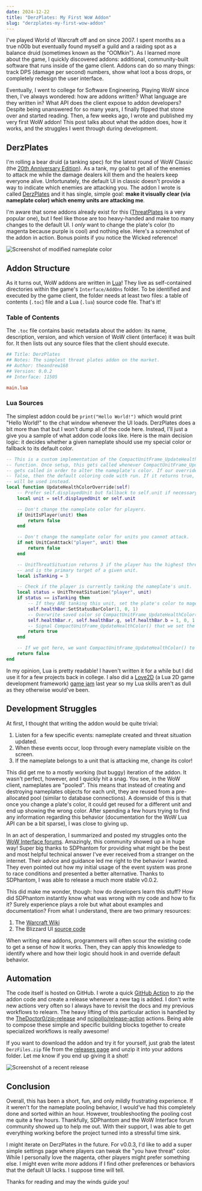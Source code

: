 ```yaml
---
date: 2024-12-22
title: "DerzPlates: My First WoW Addon"
slug: "derzplates-my-first-wow-addon"
---
```


I've played World of Warcraft off and on since 2007.
I spent months as a true n00b but eventually found myself a guild and a raiding spot as a balance druid (sometimes known as the "OOMkin").
As I learned more about the game, I quickly discovered addons: additional, community-built software that runs inside of the game client.
Addons can do so many things: track DPS (damage per second) numbers, show what loot a boss drops, or completely redesign the user interface.

Eventually, I went to college for Software Engineering.
Playing WoW since then, I've always wondered: how are addons written?
What language are they written in?
What API does the client expose to addon developers?
Despite being unanswered for so many years, I finally flipped that stone over and started reading.
Then, a few weeks ago, I wrote and published my very first WoW addon!
This post talks about what the addon does, how it works, and the struggles I went through during development.

## DerzPlates

I'm rolling a bear druid (a tanking spec) for the latest round of WoW Classic (the [20th Anniversary Edition](http://worldofwarcraft.blizzard.com/en-us/news/24156594)).
As a tank, my goal to get all of the enemies to attack me while the damage dealers kill them and the healers keep everyone alive.
Unfortunately, the default UI in classic doesn't provide a way to indicate which enemies are attacking you.
The addon I wrote is called [DerzPlates](https://github.com/theandrew168/derzplates) and it has single, simple goal: **make it visually clear (via nameplate color) which enemy units are attacking me**.

I'm aware that some addons already exist for this ([ThreatPlates](https://www.curseforge.com/wow/addons/tidy-plates-threat-plates) is a very popular one), but I feel like those are too heavy-handed and make too many changes to the default UI.
I _only_ want to change the plate's color (to magenta because purple is cool) and nothing else.
Here's a screenshot of the addon in action.
Bonus points if you notice the Wicked reference!

![Screenshot of modified nameplate color](/images/20241222/screenshot.webp)

## Addon Structure

As it turns out, WoW addons are written in [Lua](https://www.lua.org/)!
They live as self-contained directories within the game's `Interface/AddOns` folder.
To be identified and executed by the game client, the folder needs at least two files: a table of contents (`.toc`) file and a Lua (`.lua`) source code file.
That's it!

### Table of Contents

The `.toc` file contains basic metadata about the addon: its name, description, version, and which version of WoW client (interface) it was built for.
It then lists out any source files that the client should execute.

```ini
## Title: DerzPlates
## Notes: The simplest threat plates addon on the market.
## Author: theandrew168
## Version: 0.0.2
## Interface: 11505

main.lua
```

### Lua Sources

The simplest addon could be `print("Hello World!")` which would print "Hello World!" to the chat window whenever the UI loads.
DerzPlates does a bit more than that but I won't dump all of the code here.
Instead, I'll just a give you a sample of what addon code looks like.
Here is the main decision logic: it decides whether a given nameplate should use my special color or fallback to its default color.

```lua
-- This is a custom implementation of the CompactUnitFrame_UpdateHealthColorOverride
-- function. Once setup, this gets called whenever CompactUnitFrame_UpdateHealthColor
-- gets called in order to alter the nameplate's color. If our override function returns
-- false, then the default coloring code with run. If it returns true, then our color
-- will be used instead.
local function UpdateHealthColorOverride(self)
	-- Prefer self.displayedUnit but fallback to self.unit if necessary.
	local unit = self.displayedUnit or self.unit

	-- Don't change the nameplate color for players.
	if UnitIsPlayer(unit) then
		return false
	end

	-- Don't change the nameplate color for units you cannot attack.
	if not UnitCanAttack("player", unit) then
		return false
	end

	-- UnitThreatSituation returns 3 if the player has the highest threat
	-- and is the primary target of a given unit.
	local isTanking = 3

	-- Check if the player is currently tanking the nameplate's unit.
	local status = UnitThreatSituation("player", unit)
	if status == isTanking then
		-- If they ARE tanking this unit, set the plate's color to magenta.
		self.healthBar:SetStatusBarColor(1, 0, 1)
		-- Overwrite saved color so CompactUnitFrame_UpdateHealthColor() can restore the default later.
		self.healthBar.r, self.healthBar.g, self.healthBar.b = 1, 0, 1
		-- Signal CompactUnitFrame_UpdateHealthColor() that we set the color ourselves.
		return true
	end

	-- If we got here, we want CompactUnitFrame_UpdateHealthColor() to apply its default color.
	return false
end
```

In my opinion, Lua is pretty readable!
I haven't written it for a while but I did use it for a few projects back in college.
I also did a [Love2D](https://love2d.org/) (a Lua 2D game development framework) [game jam](https://github.com/theandrew168/lovejam2023) last year so my Lua skills aren't as dull as they otherwise would've been.

## Development Struggles

At first, I thought that writing the addon would be quite trivial:

1. Listen for a few specific events: nameplate created and threat situation updated.
2. When these events occur, loop through every nameplate visible on the screen.
3. If the nameplate belongs to a unit that is attacking me, change its color!

This did get me to a mostly working (but buggy) iteration of the addon.
It wasn't perfect, however, and I quickly hit a snag.
You see, in the WoW client, nameplates are "pooled".
This means that instead of creating and destroying nameplates objects for each unit, they are reused from a pre-allocated pool (similar to database connections).
A downside of this is that once you change a plate's color, it could get reused for a different unit and end up showing the wrong color.
After spending a few hours trying to find any information regarding this behavior (documentation for the WoW Lua API can be a bit sparse), I was close to giving up.

In an act of desperation, I summarized and posted my struggles onto the [WoW Interface forums](https://www.wowinterface.com/forums/showthread.php?p=344701).
Amazingly, this community showed up a in huge way!
Super big thanks to SDPhantom for providing what might be the best and most helpful technical answer I've ever received from a stranger on the internet.
Their advice and guidance led me right to the behavior I wanted.
They even pointed out how my initial usage of the event system was prone to race conditions and presented a better alternative.
Thanks to SDPhantom, I was able to release a much more stable v0.0.2.

This did make me wonder, though: how do developers learn this stuff?
How did SDPhantom instantly know what was wrong with my code and how to fix it?
Surely experience plays a role but what about examples and documentation?
From what I understand, there are two primary resources:

1. The [Warcraft Wiki](https://warcraft.wiki.gg/wiki/Warcraft_Wiki:Interface_customization)
2. The Blizzard UI [source code](https://github.com/tomrus88/BlizzardInterfaceCode/tree/classic)

When writing new addons, programmers will often scour the existing code to get a sense of how it works.
Then, they can apply this knowledge to identify where and how their logic should hook in and override default behavior.

## Automation

The code itself is hosted on GitHub.
I wrote a quick [GitHub Action](https://github.com/theandrew168/derzplates/blob/main/.github/workflows/release.yml) to zip the addon code and create a release whenever a new tag is added.
I don't write new actions very often so I always have to revisit the docs and my previous workflows to relearn.
The heavy lifting of this particular action is handled by the [TheDoctor0/zip-release](https://github.com/TheDoctor0/zip-release) and [ncipollo/release-action](https://github.com/ncipollo/release-action) actions.
Being able to compose these simple and specific building blocks together to create specialized workflows is really awesome!

If you want to download the addon and try it for yourself, just grab the latest `DerzFiles.zip` file from the [releases page](https://github.com/theandrew168/derzplates/releases) and unzip it into your addons folder.
Let me know if you end up giving it a shot!

![Screenshot of a recent release](/images/20241222/release.webp)

## Conclusion

Overall, this has been a short, fun, and only mildly frustrating experience.
If it weren't for the nameplate pooling behavior, I would've had this completely done and sorted within an hour.
However, troubleshooting the pooling cost me quite a few hours.
Thankfully, SDPhantom and the WoW Interface forum community showed up to help me out.
With their support, I was able to get everything working before the project turned into a stressful time sink.

I might iterate on DerzPlates in the future.
For v0.0.3, I'd like to add a super simple settings page where players can tweak the "you have threat" color.
While I personally love the magenta, other players might prefer something else.
I might even write _more_ addons if I find other preferences or behaviors that the default UI lacks.
I suppose time will tell.

Thanks for reading and may the winds guide you!

